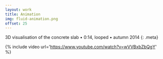 ```yaml
---
layout: work
title: Animation
img: fluid-animation.png
offset: 25
---
```


3D visualisation of the concrete slab • 0:14, looped • autumn 2014
{: .meta}

{% include video url='https://www.youtube.com/watch?v=wVVBxbZbQgY' %}